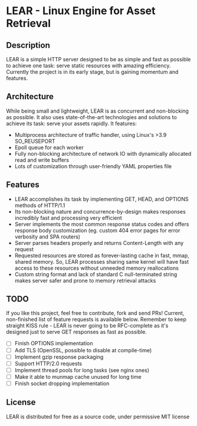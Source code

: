 # LEAR - Linux Engine for Asset Retrieval
## Description
LEAR is a simple HTTP server designed to be as simple and fast as possible to achieve one task:
serve static resources with amazing efficiency. Currently the project is in its early stage,
but is gaining momentum and features.
## Architecture
While being small and lightweight, LEAR is as concurrent and non-blocking as possible.
It also uses state-of-the-art technologies and solutions to achieve its task: serve your assets
rapidly. It features:
* Multiprocess architecture of traffic handler, using Linux's >3.9 SO_REUSEPORT
* Epoll queue for each worker
* Fully non-blocking architecture of network IO with dynamically allocated read and write buffers
* Lots of customization through user-friendly YAML properties file
## Features
* LEAR accomplishes its task by implementing GET, HEAD, and OPTIONS methods of HTTP/1.1 
* Its non-blocking nature and concurrence-by-design makes responses incredibly fast and processing very efficient
* Server implements the most common response status codes and offers response body customization (eg. custom 404 error pages for error verbosity and SPA routers)
* Server parses headers properly and returns Content-Length with any request
* Requested resources are stored as forever-lasting cache in fast, mmap, shared memory.
So, LEAR processes sharing same kernel will have fast access to these resources without unneeded memory reallocations
* Custom string format and lack of standard C null-terminated string makes server safer and prone to memory retrieval attacks

## TODO
If you like this project, feel free to contribute, fork and send PRs! Current, non-finished
list of feature requests is available below. Remember to keep straight KISS rule - LEAR is
never going to be RFC-complete as it's designed just to serve GET responses as fast
as possible.

- [ ] Finish OPTIONS implementation
- [ ] Add TLS (OpenSSL, possible to disable at compile-time)
- [ ] Implement gzip response packaging
- [ ] Support HTTP/2.0 requests
- [ ] Implement thread pools for long tasks (see nginx ones)
- [ ] Make it able to munmap cache unused for long time
- [ ] Finish socket dropping implementation

## License
LEAR is distributed for free as a source code, under permissive MIT license
